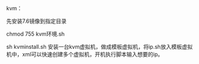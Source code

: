 kvm：

先安装7.6镜像到指定目录

chmod 755 kvm环境.sh

sh kvminstall.sh 安装一台kvm虚拟机，做成模板虚拟机，将ip.sh放入模板虚拟机中，xml可以快速创建多个虚拟机，开机执行脚本输入想要的ip。


